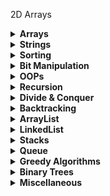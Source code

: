 2D Arrays

<details>
  <summary><strong>Arrays</strong></summary>

Arrays

</details>

<details>
  <summary><strong>Strings</strong></summary>

Strings

</details>

<details>
  <summary><strong>Sorting</strong></summary>

Sorting

</details>

<details>
  <summary><strong>Bit Manipulation</strong></summary>

Bit Manipulation

</details>

<details>
  <summary><strong>OOPs</strong></summary>

OOPs

</details>

<details>
  <summary><strong>Recursion</strong></summary>

1. [problem 1](https://github.com/mohit1106/DSA-Java/blob/ef87b3a1914325f649b272bf27a277e57e352103/Recurrsion/pb1.java) - print numbers from n to 1
2. [problem 2](https://github.com/mohit1106/DSA-Java/blob/226da130f9d34e513ee9248eff7cd232f90b1ce1/Recurrsion/pb2.java) - Print numbers from 1 to n
3. [problem 3](https://github.com/mohit1106/DSA-Java/blob/226da130f9d34e513ee9248eff7cd232f90b1ce1/Recurrsion/pb3.java) - Factorial of number
4. [problem 4](https://github.com/mohit1106/DSA-Java/blob/226da130f9d34e513ee9248eff7cd232f90b1ce1/Recurrsion/pb4.java) - Nth fibonacci number
5. [problem 5](https://github.com/mohit1106/DSA-Java/blob/226da130f9d34e513ee9248eff7cd232f90b1ce1/Recurrsion/pb5.java) - array is sorted or not
6. [problem 6](https://github.com/mohit1106/DSA-Java/blob/226da130f9d34e513ee9248eff7cd232f90b1ce1/Recurrsion/pb6.java) - first and last Occurrence
7. [problem 7](https://github.com/mohit1106/DSA-Java/blob/226da130f9d34e513ee9248eff7cd232f90b1ce1/Recurrsion/pb7.java) - last Occurrence
8. [problem 8](https://github.com/mohit1106/DSA-Java/blob/226da130f9d34e513ee9248eff7cd232f90b1ce1/Recurrsion/pb8.java) - printing x^n
9. [problem 9](https://github.com/mohit1106/DSA-Java/blob/226da130f9d34e513ee9248eff7cd232f90b1ce1/Recurrsion/pb9.java) - Tiling Problem
10. [problem 10](https://github.com/mohit1106/DSA-Java/blob/226da130f9d34e513ee9248eff7cd232f90b1ce1/Recurrsion/pb10.java) - Remove duplicates in String
11. [problem 11](https://github.com/mohit1106/DSA-Java/blob/432ddba198fdd172bab2db6c851c083cc0fc2c16/Recurrsion/pb11.java) - Friends Pairing Problem
12. [problem 12](https://github.com/mohit1106/DSA-Java/blob/1ed47bac60ea66f3c24703560d15e641b0658048/Recurrsion/pb12.java) - Binary Strings problem

</details>

<details>
  <summary><strong>Divide & Conquer</strong></summary>

1. [problem 1](https://github.com/mohit1106/DSA-Java/blob/9494883d01839467331125cd42f5d382109f0f9f/Divide%20%26%20Conquer/pb1.java) - Merge Sort
2. [problem 2](https://github.com/mohit1106/DSA-Java/blob/c0890c0e1d420f9635168d7d94649ed804aaabae/Divide%20%26%20Conquer/pb2.java) - Quick Sort
3. [problem 3](https://github.com/mohit1106/DSA-Java/blob/f540328b1282bb18fed83a043b0f5ca5229b869c/Divide%20%26%20Conquer/pb3.java) - Search in Rotated Sorted Array

</details>

<details>
  <summary><strong>Backtracking</strong></summary>

1. [problem 1](https://github.com/mohit1106/DSA-Java/blob/3fbb35bef30a91b435feca34c58d5d83a52de684/Backtracking/arrays.java) - Backtracking on Arrays
2. [problem 2](https://github.com/mohit1106/DSA-Java/blob/3fbb35bef30a91b435feca34c58d5d83a52de684/Backtracking/subsets.java) - print all subsets of a given string
3. [problem 3](https://github.com/mohit1106/DSA-Java/blob/3fbb35bef30a91b435feca34c58d5d83a52de684/Backtracking/permutations.java) - print all permutations of a string
4. [problem 4](https://github.com/mohit1106/DSA-Java/blob/3fbb35bef30a91b435feca34c58d5d83a52de684/Backtracking/nQueens.java) - n queens simple version - ways to place n queens into n rows in a nXn board
5. [problem 5](https://github.com/mohit1106/DSA-Java/blob/3fbb35bef30a91b435feca34c58d5d83a52de684/Backtracking/nQueensReal.java) - n queens - prints all the possible boards
6. [problem 6](https://github.com/mohit1106/DSA-Java/blob/bce06672eec3cf0b349da727faca836dd600c694/Backtracking/nQueensWays.java) - n queens ways - count the total number of ways
7. [problem 7](https://github.com/mohit1106/DSA-Java/blob/bce06672eec3cf0b349da727faca836dd600c694/Backtracking/nQueensExists.java) - n queens solution exists or not - print one solution
8. [problem 8](https://github.com/mohit1106/DSA-Java/blob/a56e29740a67251170bc9670ca3b0fa49373c9bc/Backtracking/gridWays.java) - grid ways - ways to reach from (0, 0) to (n-1, m-1) in a nxm grid
9. [problem 9](https://github.com/mohit1106/DSA-Java/blob/a56e29740a67251170bc9670ca3b0fa49373c9bc/Backtracking/sudoku.java) - Sudoku solver - complete a sudoku of 9X9 grid

</details>

<details>
  <summary><strong>ArrayList</strong></summary>

1. [problem 1](https://github.com/mohit1106/DSA-Java/blob/55ec9c717f0967dde68a0ba2e903ef4bd55a01e8/ArrayList/waterContainer.java) - Container with most water
2. [problem 2](https://github.com/mohit1106/DSA-Java/blob/55ec9c717f0967dde68a0ba2e903ef4bd55a01e8/ArrayList/pairSum1.java) - Pairsum - if any pair in sorted ArrayList has target sum
3. [problem 3](https://github.com/mohit1106/DSA-Java/blob/55ec9c717f0967dde68a0ba2e903ef4bd55a01e8/ArrayList/pairSum2.java) - Pairsum 2 - find if any pair in a sorted and rotated arraylist has a target sum

</details>

<details>
  <summary><strong>LinkedList</strong></summary>

1. [problem 1](https://github.com/mohit1106/DSA-Java/blob/033cd856e0975a133bdc576d1225322e8dec19a7/LinkedList/Main.java) - Main with all Functions from scratch
2. [problem 2](https://github.com/mohit1106/DSA-Java/blob/033cd856e0975a133bdc576d1225322e8dec19a7/LinkedList/builtinLL.java) - Java Collection framework for linkedList
3. [problem 3](https://github.com/mohit1106/DSA-Java/blob/033cd856e0975a133bdc576d1225322e8dec19a7/LinkedList/MergeSort.java) - Merge Sort on linkedList
4. [problem 4](https://github.com/mohit1106/DSA-Java/blob/033cd856e0975a133bdc576d1225322e8dec19a7/LinkedList/zigzagLL.java) - zig zag Linked List
5. [problem 5](https://github.com/mohit1106/DSA-Java/blob/033cd856e0975a133bdc576d1225322e8dec19a7/LinkedList/doublyLL.java) - Implementing a Doubly Linked List with basic functions and reverse function
6. [problem 6](https://github.com/mohit1106/DSA-Java/blob/033cd856e0975a133bdc576d1225322e8dec19a7/LinkedList/singlyCircularLL.java) - Circular Singly Linked List

</details>

<details>
  <summary><strong>Stacks</strong></summary>

1. [problem 1](https://github.com/mohit1106/DSA-Java/blob/27ac48f8ff13993dc32dcd3a68c3636f0f3fa811/stack/usingArrayList.java) - implementing functions of stack using an ArrayList
2. [problem 2](https://github.com/mohit1106/DSA-Java/blob/27ac48f8ff13993dc32dcd3a68c3636f0f3fa811/stack/usingLinkedList.java) - implementing functions of stack using a Linked List
3. [problem 3](https://github.com/mohit1106/DSA-Java/blob/27ac48f8ff13993dc32dcd3a68c3636f0f3fa811/stack/builtin.java) - builtin java collection framework for stack
4. [problem 4](https://github.com/mohit1106/DSA-Java/blob/27ac48f8ff13993dc32dcd3a68c3636f0f3fa811/stack/pushAtBottom.java) - push at the bottom of the stack
5. [problem 5](https://github.com/mohit1106/DSA-Java/blob/27ac48f8ff13993dc32dcd3a68c3636f0f3fa811/stack/reverseString.java) - reverse a string using a stack
6. [problem 6](https://github.com/mohit1106/DSA-Java/blob/27ac48f8ff13993dc32dcd3a68c3636f0f3fa811/stack/reverseStack.java) - reverse a stack
7. [problem 7](https://github.com/mohit1106/DSA-Java/blob/27ac48f8ff13993dc32dcd3a68c3636f0f3fa811/stack/stockSpan.java) - stock span problem
8. [problem 8](https://github.com/mohit1106/DSA-Java/blob/27ac48f8ff13993dc32dcd3a68c3636f0f3fa811/stack/nextGreater.java) - next greater element on right side
9. [problem 9](https://github.com/mohit1106/DSA-Java/blob/27ac48f8ff13993dc32dcd3a68c3636f0f3fa811/stack/validParentheses.java) - Valid Parentheses
10. [problem 10](https://github.com/mohit1106/DSA-Java/blob/27ac48f8ff13993dc32dcd3a68c3636f0f3fa811/stack/duplicateParentheses.java) - Duplicate Parentheses
11. [problem 11](https://github.com/mohit1106/DSA-Java/blob/27ac48f8ff13993dc32dcd3a68c3636f0f3fa811/stack/maxArea.java) - Max Area in Histogram

</details>

<details>
  <summary><strong>Queue</strong></summary>

1. [problem 1](https://github.com/mohit1106/DSA-Java/blob/1a7273ceac787023b8ce13f1b83cf511ff1acf99/queue/byArray.java) - implement functions of queue by array
2. [problem 2](https://github.com/mohit1106/DSA-Java/blob/1a7273ceac787023b8ce13f1b83cf511ff1acf99/queue/circularQueue.java) - implement circular queue using an array
3. [problem 3](https://github.com/mohit1106/DSA-Java/blob/1a7273ceac787023b8ce13f1b83cf511ff1acf99/queue/byLinkedList.java) - Queue using a Linked List
4. [problem 4](https://github.com/mohit1106/DSA-Java/blob/1a7273ceac787023b8ce13f1b83cf511ff1acf99/queue/byTwoStacks.java) - Queue using Two Stacks with O(n) for adding
5. [problem 5](https://github.com/mohit1106/DSA-Java/blob/1a7273ceac787023b8ce13f1b83cf511ff1acf99/queue/stackByTwoQueue.java) - Stacks using Two Queue with O(n) for pop
6. [problem 6](https://github.com/mohit1106/DSA-Java/blob/1a7273ceac787023b8ce13f1b83cf511ff1acf99/queue/firstNonRepeating.java) - first non-repeating letter in stream of characters
7. [problem 7](https://github.com/mohit1106/DSA-Java/blob/1a7273ceac787023b8ce13f1b83cf511ff1acf99/queue/interleaveTwoHalvws.java) - interleave two halves of a queue of even length
8. [problem 8](https://github.com/mohit1106/DSA-Java/blob/1a7273ceac787023b8ce13f1b83cf511ff1acf99/queue/reverseQueue.java) - reverse a queue using stack
9. [problem 9](https://github.com/mohit1106/DSA-Java/blob/1a7273ceac787023b8ce13f1b83cf511ff1acf99/queue/deque.java) - deque using java collection framework
10. [problem 10](https://github.com/mohit1106/DSA-Java/blob/1a7273ceac787023b8ce13f1b83cf511ff1acf99/queue/stackByDeque.java) - implement a stack using a deque
11. [problem 11](https://github.com/mohit1106/DSA-Java/blob/1a7273ceac787023b8ce13f1b83cf511ff1acf99/queue/queueByDeque.java) - implement a Queue using a deque

</details>

<details>
  <summary><strong>Greedy Algorithms</strong></summary>

1. [problem 1]() - Activity Selection problem
2. [problem 2]() - Fractional Knapsack Problem
3. [problem 3]() - Minimum absolute difference pairs
4. [problem 4]() - Max Length Chain of Pairs
5. [problem 5]() - Indian Coins
6. [problem 6]() - Job Sequencing Problem
7. [problem 7]() -

</details>

<details>
  <summary><strong>Binary Trees</strong></summary>

1. [problem 1]() - build a binary tree using a preorder sequence (also traversals)
2. [problem 2]() - height of a binary tree
3. [problem 3]() - count total Nodes and their sum
4. [problem 4]() - diameter of a binary tree - O(n^2)
5. [problem 5]() - diameter of a binary tree - O(n)
6. [problem 6]() - Subtree of another Tree
7. [problem 7]() - Top view of a Binary Tree
8. [problem 8]() - print all elements of kth level in binary tree
9. [problem 9]() - find lowest common ancestor for two given nodes - O(n) time and space
10. [problem 10]() - lowest common ancestor two - O(n) time, const space
11. [problem 11]() - Minimum distance/edges between two nodes
12. [problem 12]() - Kth ancestor of a node
13. [problem 13]() -

</details>

<details>
  <summary><strong>Miscellaneous</strong></summary>

1. [problem 1](https://github.com/mohit1106/DSA-Java/blob/e4bbb8a3ff67a287edf6fa4bfda1724b7c2a30d9/Miscellaneous/Beautiful%20Array/Solution.java) - Beautiful Array

</details>
